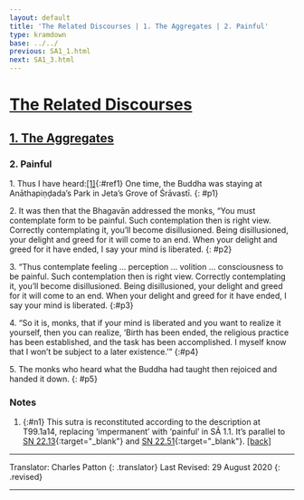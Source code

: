 ```yaml
---
layout: default
title: 'The Related Discourses | 1. The Aggregates | 2. Painful'
type: kramdown
base: ../../
previous: SA1_1.html
next: SA1_3.html
---
```


# [The Related Discourses](../index.html)
## [1. The Aggregates](index.html)
### 2. Painful

1\. Thus I have heard:[\[1\]](#n1){:#ref1} One time, the Buddha was staying at Anāthapiṇḍada’s Park in Jeta’s Grove of Śrāvastī.
{: #p1}

2\. It was then that the Bhagavān addressed the monks, “You must contemplate form to be painful. Such contemplation then is right view. Correctly contemplating it, you’ll become disillusioned. Being disillusioned, your delight and greed for it will come to an end. When your delight and greed for it have ended, I say your mind is liberated.
{: #p2}

3\. “Thus contemplate feeling … perception … volition … consciousness to be painful. Such contemplation then is right view. Correctly contemplating it, you’ll become disillusioned. Being disillusioned, your delight and greed for it will come to an end. When your delight and greed for it have ended, I say your mind is liberated.
{:#p3}

4\. “So it is, monks, that if your mind is liberated and you want to realize it yourself, then you can realize, ‘Birth has been ended, the religious practice has been established, and the task has been accomplished. I myself know that I won’t be subject to a later existence.’”
{:#p4}

5\. The monks who heard what the Buddha had taught then rejoiced and handed it down.
{: #p5}

### Notes

1. {:#n1} This sutra is reconstituted according to the description at T99.1a14, replacing ‘impermanent’ with ‘painful’ in SĀ 1.1. It’s parallel to [SN 22.13](https://suttacentral.net/sn22.13){:target="_blank"} and [SN 22.51](https://suttacentral.net/sn22.51){:target="_blank"}. [\[back\]](#ref1)

---

Translator: Charles Patton
{: .translator}
Last Revised: 29 August 2020
{: .revised}

---
